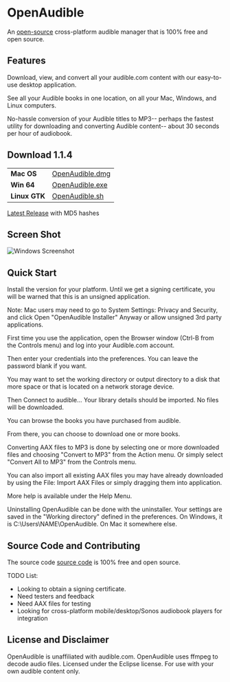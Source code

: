 # OpenAudible
An [open-source](https://github.com/openaudible/openaudible) cross-platform audible manager that is 100% free and open source.

## Features
Download, view, and convert all your audible.com content with our easy-to-use desktop application.

See all your Audible books in one location, on all your Mac, Windows, and Linux computers.  

No-hassle conversion of your Audible titles to MP3-- perhaps the fastest utility for downloading and converting Audible content-- about 30 seconds per hour of audiobook.

## Download 1.1.4

|         |           |
|:----------|:------------------|
| **Mac OS**   | [OpenAudible.dmg](https://github.com/openaudible/openaudible/releases/download/v1.1.4/OpenAudible_macos_1_1_4.dmg) |
| **Win 64**   | [OpenAudible.exe](https://github.com/openaudible/openaudible/releases/download/v1.1.4/OpenAudible_windows-x64_1_1_4.exe) |
| **Linux GTK**    | [OpenAudible.sh](https://github.com/openaudible/openaudible/releases/download/v1.1.4/OpenAudible_unix_1_1_4.sh) |

[Latest Release](https://github.com/openaudible/openaudible/releases/latest) with MD5 hashes

## Screen Shot
![Windows Screenshot](https://openaudible.github.io/images/open_audible_win.png)

## Quick Start
Install the version for your platform. Until we get a signing certificate, you will be warned that this is an unsigned application.

Note: Mac users may need to go to System Settings: Privacy and Security, and click Open "OpenAudible Installer" Anyway or allow unsigned 3rd party applications.

First time you use the application, open the Browser window (Ctrl-B from the Controls menu) and log into your Audible.com account.

Then enter your credentials into the preferences. You can leave the password blank if you want.

You may want to set the working directory or output directory to a disk that more space or that is located on a network storage device.

Then Connect to audible... Your library details should be imported. No files will be downloaded.

You can browse the books you have purchased from audible.

From there, you can choose to download one or more books.

Converting AAX files to MP3 is done by selecting one or more downloaded files and choosing "Convert to MP3" from the Action menu. Or simply select "Convert All to MP3" from the Controls menu.

You can also import all existing AAX files you may have already downloaded by using the File: Import AAX Files or simply dragging them into application.

More help is available under the Help Menu.

Uninstalling OpenAudible can be done with the uninstaller. Your settings are saved in the "Working directory" defined in the preferences. On Windows, it is C:\Users\NAME\OpenAudible. On Mac it somewhere else.

## Source Code and Contributing
The source code [source code](https://github.com/openaudible/openaudible) is 100% free and open source.

TODO List:
 - Looking to obtain a signing certificate.
 - Need testers and feedback
 - Need AAX files for testing
 - Looking for cross-platform mobile/desktop/Sonos audiobook players for integration

## License and Disclaimer
OpenAudible is unaffiliated with audible.com.
OpenAudible uses ffmpeg to decode audio files.
Licensed under the Eclipse license.
For use with your own audible content only.
